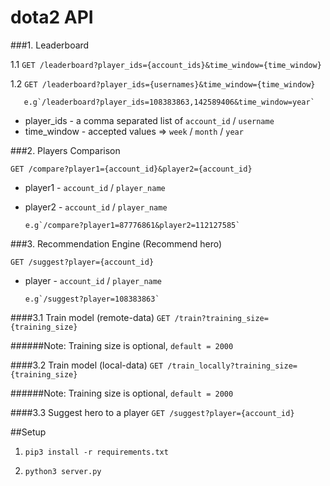 # dota2 API

###1. Leaderboard

1.1 `GET /leaderboard?player_ids={account_ids}&time_window={time_window}`

1.2 `GET /leaderboard?player_ids={usernames}&time_window={time_window}`

       e.g`/leaderboard?player_ids=108383863,142589406&time_window=year`

* player_ids - a comma separated list of `account_id` / `username`
* time_window - accepted values => `week` / `month` / `year`

###2. Players Comparison

`GET /compare?player1={account_id}&player2={account_id}`
* player1 - `account_id` / `player_name`
* player2 - `account_id` / `player_name`

      e.g`/compare?player1=87776861&player2=112127585`

###3. Recommendation Engine (Recommend hero)

`GET /suggest?player={account_id}`
* player - `account_id` / `player_name`

      e.g`/suggest?player=108383863`

####3.1 Train model (remote-data)
`GET /train?training_size={training_size}`

######Note: Training size is optional, `default = 2000`

####3.2 Train model (local-data)
`GET /train_locally?training_size={training_size}`

######Note: Training size is optional, `default = 2000`

####3.3 Suggest hero to a player
`GET /suggest?player={account_id}`

##Setup

1. `pip3 install -r requirements.txt`

2. `python3 server.py`